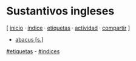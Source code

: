 # Sustantivos ingleses
[ [inicio](https://github.com/jucardus/jucardus.github.io/blob/main/index.md) · [índice](https://github.com/jucardus/jucardus.github.io/blob/main/25/10/23/indice-alfabetico.md) · [etiquetas](https://github.com/jucardus/jucardus.github.io/blob/main/25/10/23/etiquetas-todas.md) · [actividad](https://github.com/jucardus/jucardus.github.io/blob/main/25/10/23/actividad-reciente.md) · [compartir](https://x.com/intent/tweet?text=Sustantivos%20ingleses%20%E2%80%94%20%C3%8Dndices%0A%0ATodos%20los%20sustantivos%20del%20Diccionario%20ingl%C3%A9s-espa%C3%B1ol.%0A%0A%E2%86%92%20https%3A%2F%2Fgithub.com%2Fjucardus%2Fjucardus.github.io%2Fblob%2Fmain%2F25%2F10%2F23%2Fsustantivos-ingleses.md%0A%0A%23indices_jucardus) ]

* [abacus [s.]](https://github.com/jucardus/jucardus.github.io/blob/main/25/10/23/abacus-s.md)

[#etiquetas](https://github.com/jucardus/jucardus.github.io/blob/main/25/10/23/etiquetas-todas.md) - [#indices](https://github.com/jucardus/jucardus.github.io/blob/main/25/10/23/indices-todos.md)
